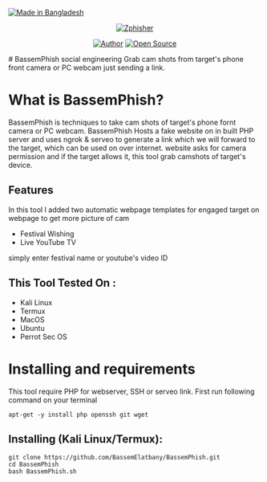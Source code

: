 <p align="left">
<a href="#"><img title="Made in Bangladesh" src="https://img.shields.io/badge/MADE%20IN-Egypt-green?colorA=%23ff0000&colorB=%23017e40&style=for-the-badge"></a>
</p>
<p align="center">
<a href="#"><img title="Zphisher" src="https://i.ibb.co/KjHyhmJ/Social-Engineering-Banner.jpg"></a>
</p>
<p align="center">
<a href="https://github.com/BassemElatbany"><img title="Author" src="https://img.shields.io/badge/Author-Bassem--Elatbany-red.svg?style=for-the-badge&logo=github"></a>
<a href="#"><img title="Open Source" src="https://img.shields.io/badge/Open%20Source-%E2%9D%A4-green?style=for-the-badge"></a>
</p>
# BassemPhish
social engineering
Grab cam shots from target's phone front camera or PC webcam just sending a link.


# What is BassemPhish?
<p>BassemPhish is techniques to take cam shots of target's phone fornt camera or PC webcam. BassemPhish Hosts a fake website on in built PHP server and uses ngrok & serveo to generate a link which we will forward to the target, which can be used on over internet. website asks for camera permission and if the target allows it, this tool grab camshots of target's device.</p>

## Features
<p>In this tool I added two automatic webpage templates for engaged target on webpage to get more picture of cam</p>
<ul>
  <li>Festival Wishing</li>
  <li>Live YouTube TV</li>
</ul>
<p>simply enter festival name or youtube's video ID</p>

## This Tool Tested On :
<ul>
  <li>Kali Linux</li>
  <li>Termux</li>
  <li>MacOS</li>
  <li>Ubuntu</li>
  <li>Perrot Sec OS</li>
</ul>

# Installing and requirements
<p>This tool require PHP for webserver, SSH or serveo link. First run following command on your terminal</p>

```
apt-get -y install php openssh git wget
```

## Installing (Kali Linux/Termux):

```
git clone https://github.com/BassemElatbany/BassemPhish.git
cd BassemPhish
bash BassemPhish.sh
```
